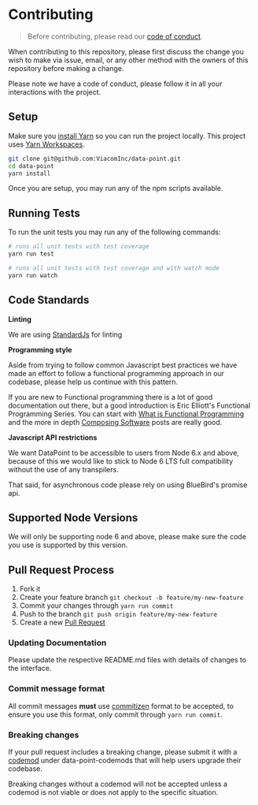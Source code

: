 # Contributing

> Before contributing, please read our [code of conduct](CODE_OF_CONDUCT.md).

When contributing to this repository, please first discuss the change you wish to make via issue,
email, or any other method with the owners of this repository before making a change. 

Please note we have a code of conduct, please follow it in all your interactions with the project.

## Setup

Make sure you [install Yarn](https://yarnpkg.com/en/docs/install) so you can run the project locally. This project uses [Yarn Workspaces](https://yarnpkg.com/lang/en/docs/workspaces/).

```bash
git clone git@github.com:ViacomInc/data-point.git
cd data-point
yarn install
```

Once you are setup, you may run any of the npm scripts available.

## Running Tests

To run the unit tests you may run any of the following commands:

```bash
# runs all unit tests with test coverage
yarn run test 

# runs all unit tests with test coverage and with watch mode
yarn run watch
```

## Code Standards

**Linting**

We are using [StandardJs](https://standardjs.com/) for linting

**Programming style**

Aside from trying to follow common Javascript best practices we have made an effort to follow a functional programming approach in our codebase, please help us continue with this pattern. 

If you are new to Functional programming there is a lot of good documentation out there, but a good introduction is Eric Elliott's Functional Programming Series. You can start with [What is Functional Programming](https://medium.com/javascript-scene/master-the-javascript-interview-what-is-functional-programming-7f218c68b3a0) and the more in depth [Composing Software](https://medium.com/javascript-scene/the-rise-and-fall-and-rise-of-functional-programming-composable-software-c2d91b424c8c#.2dfd6n6qe) posts are really good.

**Javascript API restrictions**

We want DataPoint to be accessible to users from Node 6.x and above, because of this we would like to stick to Node 6 LTS full compatibility without the use of any transpilers.

That said, for asynchronous code please rely on using BlueBird's promise api.

## Supported Node Versions

We will only be supporting node 6 and above, please make sure the code you use is supported by this version.

## Pull Request Process

1. Fork it
2. Create your feature branch `git checkout -b feature/my-new-feature`
3. Commit your changes through `yarn run commit`
4. Push to the branch `git push origin feature/my-new-feature`
5. Create a new [Pull Request](https://github.com/ViacomInc/data-point/compare)

### Updating Documentation

Please update the respective README.md files with details of changes to the interface.

### Commit message format

All commit messages **must** use [commitizen](http://commitizen.github.io/cz-cli/) format to be accepted, to ensure you use this format, only commit through `yarn run commit`.

### Breaking changes

If your pull request includes a breaking change, please submit it with a [codemod](https://github.com/facebook/jscodeshift) under
data-point-codemods that will help users upgrade their codebase.

Breaking changes without a codemod will not be accepted unless a codemod is not viable or does not apply to the specific situation.
